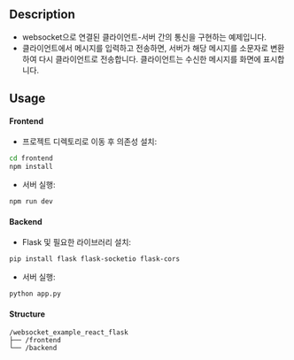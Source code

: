 ## Description
- websocket으로 연결된 클라이언트-서버 간의 통신을 구현하는 예제입니다.
- 클라이언트에서 메시지를 입력하고 전송하면, 서버가 해당 메시지를 소문자로 변환하여 다시 클라이언트로 전송합니다. 클라이언트는 수신한 메시지를 화면에 표시합니다.

## Usage
#### Frontend
- 프로젝트 디렉토리로 이동 후 의존성 설치:
```bash
cd frontend
npm install
```

- 서버 실행:
```bash
npm run dev
```

#### Backend
- Flask 및 필요한 라이브러리 설치:
```bash
pip install flask flask-socketio flask-cors
```

- 서버 실행:
```bash
python app.py
```

#### Structure
```
/websocket_example_react_flask
├── /frontend
└── /backend         
```

